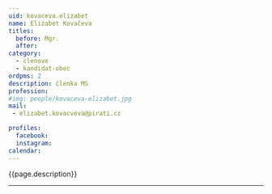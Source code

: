 ```yaml
---
uid: kovaceva.elizabet
name: Elizabet Kovačeva
titles:
  before: Mgr.
  after:
category:
  - clenove
  - kandidat-obec 
ordpms: 2
description: členka MS
profession: 
#img: people/kovaceva-elizabet.jpg
mail:
 - elizabet.kovacveva@pirati.cz

profiles:
  facebook: 
  instagram: 
calendar: 
---
```


{{page.description}}



---
